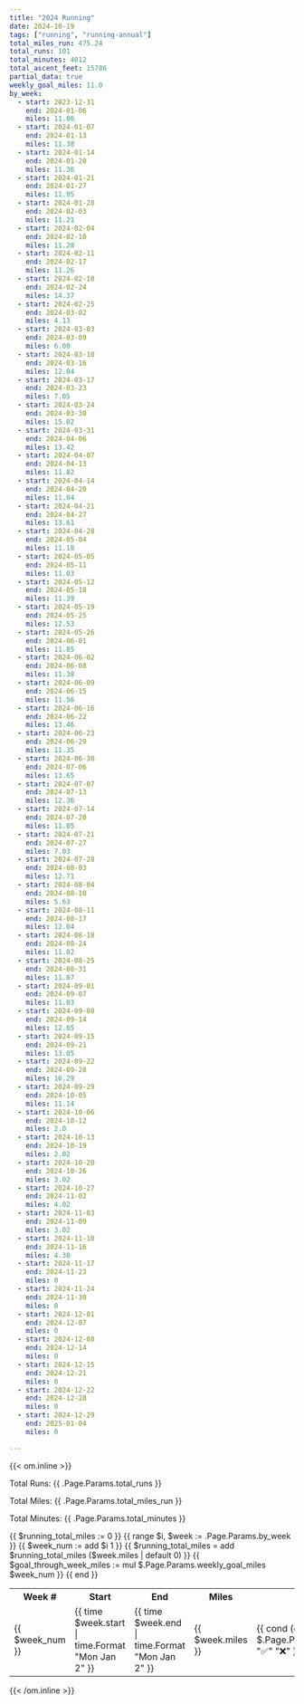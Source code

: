 ```yaml
---
title: "2024 Running"
date: 2024-10-19
tags: ["running", "running-annual"]
total_miles_run: 475.24
total_runs: 101
total_minutes: 4012
total_ascent_feet: 15786
partial_data: true
weekly_goal_miles: 11.0
by_week:
  - start: 2023-12-31
    end: 2024-01-06
    miles: 11.06
  - start: 2024-01-07
    end: 2024-01-13
    miles: 11.38
  - start: 2024-01-14
    end: 2024-01-20
    miles: 11.36
  - start: 2024-01-21
    end: 2024-01-27
    miles: 11.95
  - start: 2024-01-28
    end: 2024-02-03
    miles: 11.21
  - start: 2024-02-04
    end: 2024-02-10
    miles: 11.28
  - start: 2024-02-11
    end: 2024-02-17
    miles: 11.26
  - start: 2024-02-18
    end: 2024-02-24
    miles: 14.37
  - start: 2024-02-25
    end: 2024-03-02
    miles: 4.13
  - start: 2024-03-03
    end: 2024-03-09
    miles: 6.00
  - start: 2024-03-10
    end: 2024-03-16
    miles: 12.04
  - start: 2024-03-17
    end: 2024-03-23
    miles: 7.05
  - start: 2024-03-24
    end: 2024-03-30
    miles: 15.02
  - start: 2024-03-31
    end: 2024-04-06
    miles: 13.42
  - start: 2024-04-07
    end: 2024-04-13
    miles: 11.82
  - start: 2024-04-14
    end: 2024-04-20
    miles: 11.04
  - start: 2024-04-21
    end: 2024-04-27
    miles: 13.61
  - start: 2024-04-28
    end: 2024-05-04
    miles: 11.18
  - start: 2024-05-05
    end: 2024-05-11
    miles: 11.03
  - start: 2024-05-12
    end: 2024-05-18
    miles: 11.39
  - start: 2024-05-19
    end: 2024-05-25
    miles: 12.53
  - start: 2024-05-26
    end: 2024-06-01
    miles: 11.85
  - start: 2024-06-02
    end: 2024-06-08
    miles: 11.38
  - start: 2024-06-09
    end: 2024-06-15
    miles: 11.56
  - start: 2024-06-16
    end: 2024-06-22
    miles: 13.46
  - start: 2024-06-23
    end: 2024-06-29
    miles: 11.35
  - start: 2024-06-30
    end: 2024-07-06
    miles: 13.65
  - start: 2024-07-07
    end: 2024-07-13
    miles: 12.36
  - start: 2024-07-14
    end: 2024-07-20
    miles: 11.05
  - start: 2024-07-21
    end: 2024-07-27
    miles: 7.03
  - start: 2024-07-28
    end: 2024-08-03
    miles: 12.71
  - start: 2024-08-04
    end: 2024-08-10
    miles: 5.63
  - start: 2024-08-11
    end: 2024-08-17
    miles: 12.04
  - start: 2024-08-18
    end: 2024-08-24
    miles: 11.02
  - start: 2024-08-25
    end: 2024-08-31
    miles: 11.07
  - start: 2024-09-01
    end: 2024-09-07
    miles: 11.03
  - start: 2024-09-08
    end: 2024-09-14
    miles: 12.05
  - start: 2024-09-15
    end: 2024-09-21
    miles: 13.05
  - start: 2024-09-22
    end: 2024-09-28
    miles: 16.29
  - start: 2024-09-29
    end: 2024-10-05
    miles: 11.14
  - start: 2024-10-06
    end: 2024-10-12
    miles: 2.0
  - start: 2024-10-13
    end: 2024-10-19
    miles: 2.02
  - start: 2024-10-20
    end: 2024-10-26
    miles: 3.02
  - start: 2024-10-27
    end: 2024-11-02
    miles: 4.02
  - start: 2024-11-03
    end: 2024-11-09
    miles: 3.02
  - start: 2024-11-10
    end: 2024-11-16
    miles: 4.30
  - start: 2024-11-17
    end: 2024-11-23
    miles: 0
  - start: 2024-11-24
    end: 2024-11-30
    miles: 0
  - start: 2024-12-01
    end: 2024-12-07
    miles: 0
  - start: 2024-12-08
    end: 2024-12-14
    miles: 0
  - start: 2024-12-15
    end: 2024-12-21
    miles: 0
  - start: 2024-12-22
    end: 2024-12-28
    miles: 0
  - start: 2024-12-29
    end: 2025-01-04
    miles: 0

---
```


<!--more-->

{{< om.inline >}}
<p>Total Runs: {{ .Page.Params.total_runs }}</p>
<p>Total Miles: {{ .Page.Params.total_miles_run }}</p>
<p>Total Minutes: {{ .Page.Params.total_minutes }}</p>

<table>
  <tr>
    <th>Week #</th>
    <th>Start</th>
    <th>End</th>
    <th>Miles</th>
    <th>Goal Complete</th>
    <th>Net Pace</th>
  </tr>
  {{ $running_total_miles := 0 }}
  {{ range $i, $week := .Page.Params.by_week }}
    {{ $week_num := add $i 1 }}
    {{ $running_total_miles = add $running_total_miles ($week.miles | default 0) }}
    {{ $goal_through_week_miles := mul $.Page.Params.weekly_goal_miles $week_num }}
    <tr>
      <td>{{ $week_num }}</td>
      <td>{{ time $week.start | time.Format "Mon Jan 2" }}</td>
      <td>{{ time $week.end | time.Format "Mon Jan 2" }}</td>
      <td>{{ $week.miles }}</td>
      <td>{{ cond (gt $week.miles $.Page.Params.weekly_goal_miles) "✅" "❌" }}</td>
      <td>{{ (sub $running_total_miles $goal_through_week_miles ) | lang.FormatNumber 1 }}</td>
    </tr>
  {{ end }}


</table>
{{< /om.inline >}}
